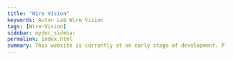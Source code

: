 ```yaml
---
title: "Wire Vision"
keywords: Auton Lab Wire Vision
tags: [Wire-Vision]
sidebar: mydoc_sidebar
permalink: index.html
summary: This website is currently at an early stage of development. Please check back soon for more updates.
---
```

